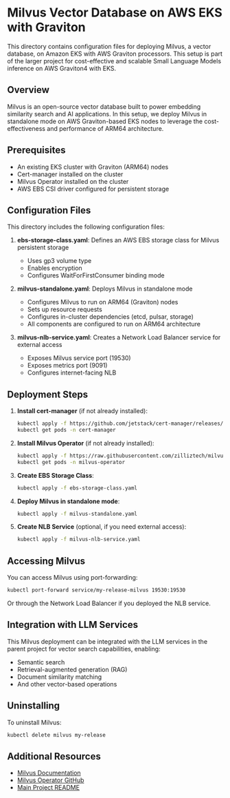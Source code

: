 # Milvus Vector Database on AWS EKS with Graviton

This directory contains configuration files for deploying Milvus, a vector database, on Amazon EKS with AWS Graviton processors. This setup is part of the larger project for cost-effective and scalable Small Language Models inference on AWS Graviton4 with EKS.

## Overview

Milvus is an open-source vector database built to power embedding similarity search and AI applications. In this setup, we deploy Milvus in standalone mode on AWS Graviton-based EKS nodes to leverage the cost-effectiveness and performance of ARM64 architecture.

## Prerequisites

- An existing EKS cluster with Graviton (ARM64) nodes
- Cert-manager installed on the cluster
- Milvus Operator installed on the cluster
- AWS EBS CSI driver configured for persistent storage

## Configuration Files

This directory includes the following configuration files:

1. **ebs-storage-class.yaml**: Defines an AWS EBS storage class for Milvus persistent storage
   - Uses gp3 volume type
   - Enables encryption
   - Configures WaitForFirstConsumer binding mode

2. **milvus-standalone.yaml**: Deploys Milvus in standalone mode
   - Configures Milvus to run on ARM64 (Graviton) nodes
   - Sets up resource requests
   - Configures in-cluster dependencies (etcd, pulsar, storage)
   - All components are configured to run on ARM64 architecture

3. **milvus-nlb-service.yaml**: Creates a Network Load Balancer service for external access
   - Exposes Milvus service port (19530)
   - Exposes metrics port (9091)
   - Configures internet-facing NLB

## Deployment Steps

1. **Install cert-manager** (if not already installed):
   ```bash
   kubectl apply -f https://github.com/jetstack/cert-manager/releases/download/v1.5.3/cert-manager.yaml
   kubectl get pods -n cert-manager
   ```

2. **Install Milvus Operator** (if not already installed):
   ```bash
   kubectl apply -f https://raw.githubusercontent.com/zilliztech/milvus-operator/main/deploy/manifests/deployment.yaml
   kubectl get pods -n milvus-operator
   ```

3. **Create EBS Storage Class**:
   ```bash
   kubectl apply -f ebs-storage-class.yaml
   ```

4. **Deploy Milvus in standalone mode**:
   ```bash
   kubectl apply -f milvus-standalone.yaml
   ```

5. **Create NLB Service** (optional, if you need external access):
   ```bash
   kubectl apply -f milvus-nlb-service.yaml
   ```

## Accessing Milvus

You can access Milvus using port-forwarding:
```bash
kubectl port-forward service/my-release-milvus 19530:19530
```

Or through the Network Load Balancer if you deployed the NLB service.

## Integration with LLM Services

This Milvus deployment can be integrated with the LLM services in the parent project for vector search capabilities, enabling:
- Semantic search
- Retrieval-augmented generation (RAG)
- Document similarity matching
- And other vector-based operations

## Uninstalling

To uninstall Milvus:
```bash
kubectl delete milvus my-release
```

## Additional Resources

- [Milvus Documentation](https://milvus.io/docs)
- [Milvus Operator GitHub](https://github.com/zilliztech/milvus-operator)
- [Main Project README](../README.md)
